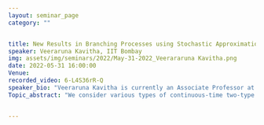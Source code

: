 ```yaml
---
layout: seminar_page
category: ""


title: New Results in Branching Processes using Stochastic Approximation Techniques
speaker: Veeraruna Kavitha, IIT Bombay
img: assets/img/seminars/2022/May-31-2022_Veerararuna Kavitha.png
date: 2022-05-31 16:00:00 
Venue: 
recorded_video: 6-L4S36rR-Q
speaker_bio: "Veeraruna Kavitha is currently an Associate Professor at IEOR, IIT Bombay, India. She received her Ph.D. degrees from Indian Institute of Science (IISc), Bangalore.  She was an NBHM (National Board for Higher Mathematics) post-doctoral fellow at Tata Institute of Fundamental Research (TIFR), Bangalore, during 2007-08. Between 2008-2011 she was a post-doctoral researcher with MAESTRO, INRIA, Sophia Antipolis, France and LIA, University of Avignon, France.  Her research interests span stochastic processes, performance analysis, game theory, optimal control and optimization, Markov decision processes and wireless networks."
Topic_abstract: "We consider various types of continuous-time two-type population size-dependent Markov Branching process. The offspring distribution can   depend   on current population (i.e., population alive at the given time) and or on the total population (past and current). Using the techniques of stochastic approximation, we create an ODE based framework to study a general class of such processes. Our particular focus is on time-asymptotic proportion of the two populations.  We also provide ODEs whose solutions   can approximate certain normalized trajectories of the branching processes. In addition to extending the analysis of several existing BPs, we analyse three new variants: branching process with attack and acquisition, branching process with proportion dependent offsprings (even after long run) and super to sub-critical saturated branching process. We use these three new variants to study competition in viral markets, fake news control mechanism and saturation in viral markets."


---
```


